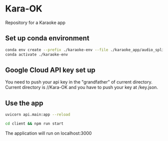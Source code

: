 # Kara-OK

Repository for a Karaoke app

## Set up conda environment

```sh
conda env create --prefix ./karaoke-env --file ./karaoke_app/audio_splitter/environment.yml
conda activate ./karaoke-env
```
## Google Cloud API key set up

You need to push your api key in the "grandfather" of current directory. Current directory is <grandfather>/<father>/Kara-OK and you have to push your key at <grandfather>/key.json.
 
## Use the app

 ```sh
uvicorn api.main:app --reload
```

  
```sh
cd client && npm run start
```
  
The application will run on localhost:3000
  
